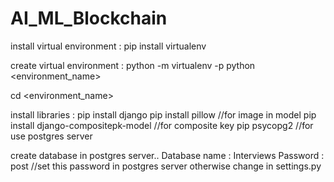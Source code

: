 # AI_ML_Blockchain

install virtual environment :
pip install virtualenv

create virtual environment :
python -m virtualenv -p python <environment_name>

cd <environment_name>


install libraries :
pip install django
pip install pillow    //for image in model
pip install django-compositepk-model   //for composite key
pip psycopg2   //for use postgres server


create database in postgres server..
Database name : Interviews
Password : post    //set this password in postgres server otherwise change in settings.py
